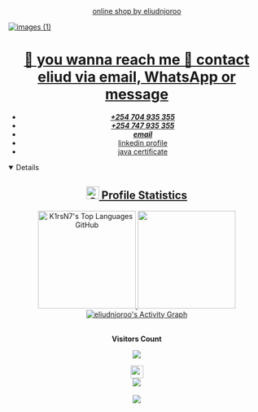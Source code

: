 

<div align="center"><a href="https://buynowapp1.netlify.app/">online shop by eliudnjoroo</a></div>

<a href="https://www.linkedin.com/in/eliud-njoroo-36348526b" align="center">![images (1)](https://github.com/user-attachments/assets/6694d350-7a28-4c2b-8f00-dcadf7493274)
<h1 align="center">👋 you wanna reach me 🤙 contact eliud via email, WhatsApp or message</h1> 
<ul align="center">
  <u><i><li><b>+254 704 935 355</b></i></u></li>
  
  <li><b><i>+254 747 935 355</i></b></li>
  <li> <b><i><type="email"><a href="mailto:eliudnjoroo@gmail.com">email</i></b></li>
  <li><a href="https://www.linkedin.com/in/eliud-njoroo-36348526b">linkedin profile</li>
  <li><a href="https://www.linkedin.com/posts/eliud-njoroo- 36348526b_my-java-certificate-activity-7285923292815781888-8aYa?   utm_source=share&utm_medium=member_android">java certificate
  </li>
</ul>

<details open>
<summary align="center"><h2> <img alt="GIF" src="./Image//statistics.gif" width="25px"> Profile Statistics </h2></summary>
  <div align="center">
    <img height="192px" alt="K1rsN7's Top Languages GitHub" src="https://github-readme-stats.vercel.app/api/top-langs/?username=eliudnjoroo&theme=transparent&title_color=00abf0&color=E3E3E3&text_color=DEDEDE&hide_border=true&text_bold=true&layout=compact"weight=41% height="192px"/>
      <img height="192px" src="https://github-readme-stats.vercel.app/api?username=eliudnjoroo&theme=transparent&rank_icon=github&title_color=00abf0&color=E3E3E3&text_color=DEDEDE&hide_border=true&custom_title=GitHub⠀Stats&show_icons=true"/>
<!--       <img src="https://wakatime.com/share/@K1rsN7/00fbd77f-ac04-4ba5-aebe-b75a9efc825a.svg" height="500px"/> -->
  </div>
  <div align="center">
  <a href="https://github.com/eliudnjoroo/eliudnjoroo"><img alt="eliudnjoroo's Activity Graph" src="https://github-readme-activity-graph.vercel.app/graph/?username=eliudnjoroo&bg_color=RRGGBBAA&title_color=00abf0&color=00abf0&line=00abf0&point=DEDEDE&hide_border=true&custom_title=Contribution⠀Graph" /></a>
  </div>

<div align="center">
<br>
<p align="centre"><b>Visitors Count</b></p>  
<p align="center"><img align="center" src="https://profile-counter.glitch.me/{eliudnjoroo}/count.svg" /></p> 
</div>






<div align="center">
    <img src="https://media.giphy.com/media/iY8CRBdQXODJSCERIr/giphy.gif" width="25"> 
<br>
 <img src="https://skillicons.dev/icons?i=java,cpp,c,python,html,css,mysql,sqlite,spring"/>
</div><br/>
<div align="center"> <img src="https://go-skill-icons.vercel.app/api/icons?i=git,docker&titles=true"/> </div>
